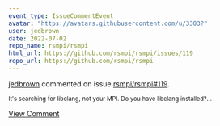 ```yaml
---
event_type: IssueCommentEvent
avatar: "https://avatars.githubusercontent.com/u/3303?"
user: jedbrown
date: 2022-07-02
repo_name: rsmpi/rsmpi
html_url: https://github.com/rsmpi/rsmpi/issues/119
repo_url: https://github.com/rsmpi/rsmpi
---
```


<a href='https://github.com/jedbrown' target='_blank'>jedbrown</a> commented on issue <a href='https://github.com/rsmpi/rsmpi/issues/119' target='_blank'>rsmpi/rsmpi#119</a>.

<small>It's searching for libclang, not your MPI. Do you have libclang installed?...</small>

<a href='https://github.com/rsmpi/rsmpi/issues/119' target='_blank'>View Comment</a>